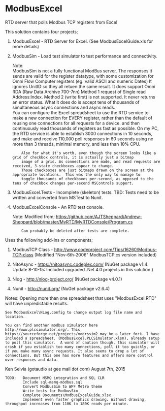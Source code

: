 # ModbusExcel

RTD server that polls Modbus TCP registers from Excel

This solution contains four projects;

1.	ModbusExcel	- RTD Server for Excel. (See ModbusExcelGuide.xls for more details)

2.	ModbusSim	- Load test simulator to test performance and connectivity.

	Note:	
	ModbusSim is not a fully functional ModBus server. The responses it sends are valid for the register datatype, with some customization 
			for Omni Flow Computer registers (eg. valid ASCII and numeric Dates) It ignores UnitID so they all retuen the same result.
			It does support Omni RDA (Raw Data Archive 700-7nn) Method 1 request of Single read Address:Index. Method 2 (write first) is not supported.
			It never returns an error status.  What it does do is accept tens of thousands of simultaneous async connections and async reads.  
			You can configure the Excel spreadsheet to use the RTD service to make a new connection for EVERY register, rather than the default of
			reusing one connections for all requests for a device. and then continuously read thousands of registers as fast as possible.
			On my PC, the RTD service is able to establish 3000 connections in 10 seconds, and make and receive 110,000 poll responses in
			60 seconds using no more than 3 threads, minimal memory, and less than 10% CPU. 

			Also for what it's worth, even though the screen looks like a grid of checkbox controls, it is actually just a bitmap
			image of a grid. As connections are made, and read requests are received, 3-state checkboxes appear to change.
			Those checkboxes are just bitmaps drawn on the screen at the appropriate locations.  This was the only way to manage to
			toggle thousands of checkboxes per-second, as opposed to the tens of checkbox changes per-second MSControls support.

			
3.	ModbusExcel.Tests	- Incomplete (skeleton) tests. TBD: Tests need to be written and converted from MSTest to Nunit.

4.	ModbusExcelConsole	- An RTD test console.

	Note:	Modified from; https://github.com/AJTSheppard/Andrew-Sheppard/blob/master/MyRTD/MyRTDConsole/Program.cs

			Can probably be deleted after tests are complete.


Uses the following add-ins or components;

1.  ModbusTCP Class	- http://www.codeproject.com/Tips/16260/Modbus-TCP-class (Modified "Nov-6th-2006" ModbusTCP.cs version included)

2.	NitoAsync		- https://nitoasync.codeplex.com/ (NuGet package v1.4. Update 8-10-15: Included upgraded .Net 4.0 projects in this solution.)

3.	Nlog			- http://nlog-project.org/ (NuGet package v4.0.1)

4.	Nunit			- http://nunit.org/ (NuGet package v2.6.4)


Notes: 
	Opening more than one spreadsheet that uses "ModbusExcel.RTD" will have unpredictable results.

	See ModbusExcel\NLog.config to change output log file name and location.

	You can find another modbus simulator here http://www.plcsimulator.org/. This https://sourceforge.net/projects/modrssim2 may be a later fork. I have included a spreadsheet, (ModbusExcel.PLCSimulator.xlsm), already setup to poll this simulator.  A word of caution though, this simulator will crash if you establish too many connections, poll it too quickly, or if you make many async requests. It also seems to drop a lot of connections. But this one has more features and offers more control over responses and data.


Ken Selvia (gotaudio at gee mail dot com) August 7th, 2015

	TODO:	Document MSMQ integration and SQL CLR
			Include sql-msmq-modbus.sql		
			Convert ModbusSim to WPF Metro theme
			Write tests for ModbusSim
			Complete Documents\ModbusExcelGuide.xlsx
			Implement even faster graphics drawing. Without drawing, throughput increases from 110K to 180K reads per minute. 
			
		

